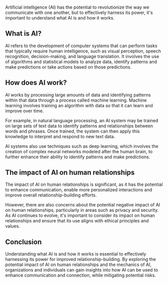 
Artificial intelligence (AI) has the potential to revolutionize the way we communicate with one another, but to effectively harness its power, it's important to understand what AI is and how it works.

What is AI?
-----------

AI refers to the development of computer systems that can perform tasks that typically require human intelligence, such as visual perception, speech recognition, decision-making, and language translation. It involves the use of algorithms and statistical models to analyze data, identify patterns and make predictions or take actions based on those predictions.

How does AI work?
-----------------

AI works by processing large amounts of data and identifying patterns within that data through a process called machine learning. Machine learning involves training an algorithm with data so that it can learn and improve over time.

For example, in natural language processing, an AI system may be trained on large sets of text data to identify patterns and relationships between words and phrases. Once trained, the system can then apply this knowledge to interpret and respond to new text data.

AI systems also use techniques such as deep learning, which involves the creation of complex neural networks modeled after the human brain, to further enhance their ability to identify patterns and make predictions.

The impact of AI on human relationships
---------------------------------------

The impact of AI on human relationships is significant, as it has the potential to enhance communication, enable more personalized interactions and improve overall relationship-building efforts.

However, there are also concerns about the potential negative impact of AI on human relationships, particularly in areas such as privacy and security. As AI continues to evolve, it's important to consider its impact on human relationships and ensure that its use aligns with ethical principles and values.

Conclusion
----------

Understanding what AI is and how it works is essential to effectively harnessing its power for improved relationship-building. By exploring the potential impact of AI on human relationships and the mechanics of AI, organizations and individuals can gain insights into how AI can be used to enhance communication and connection, while mitigating potential risks.
